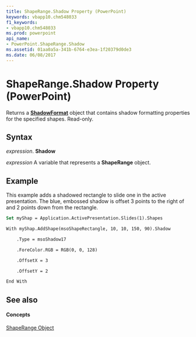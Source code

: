 ```yaml
---
title: ShapeRange.Shadow Property (PowerPoint)
keywords: vbapp10.chm548033
f1_keywords:
- vbapp10.chm548033
ms.prod: powerpoint
api_name:
- PowerPoint.ShapeRange.Shadow
ms.assetid: 01aa0a5a-341b-6764-e3ea-1f20379d0de3
ms.date: 06/08/2017
---
```



# ShapeRange.Shadow Property (PowerPoint)

Returns a  **[ShadowFormat](PowerPoint.ShadowFormat.md)** object that contains shadow formatting properties for the specified shapes. Read-only.


## Syntax

 _expression_. **Shadow**

 _expression_ A variable that represents a **ShapeRange** object.


## Example

This example adds a shadowed rectangle to slide one in the active presentation. The blue, embossed shadow is offset 3 points to the right of and 2 points down from the rectangle.


```vb
Set myShap = Application.ActivePresentation.Slides(1).Shapes

With myShap.AddShape(msoShapeRectangle, 10, 10, 150, 90).Shadow

    .Type = msoShadow17

    .ForeColor.RGB = RGB(0, 0, 128)

    .OffsetX = 3

    .OffsetY = 2

End With
```


## See also


#### Concepts


[ShapeRange Object](PowerPoint.ShapeRange.md)

